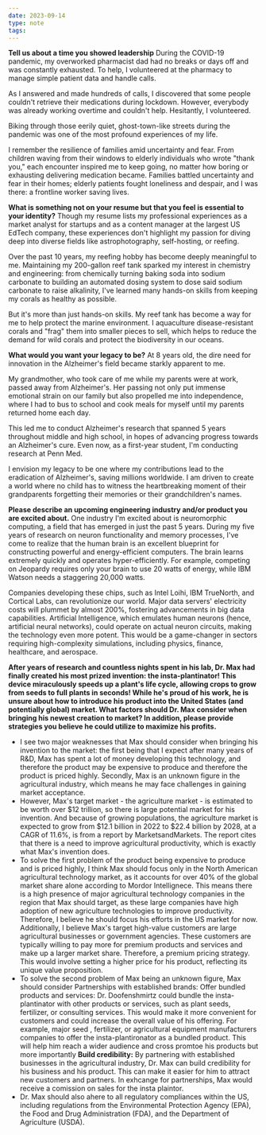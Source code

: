 ```yaml
---
date: 2023-09-14
type: note
tags: 
---
```


**Tell us about a time you showed leadership**
During the COVID-19 pandemic, my overworked pharmacist dad had no breaks or days off and was constantly exhausted. To help, I volunteered at the pharmacy to manage simple patient data and handle calls.

As I answered and made hundreds of calls, I discovered that some people couldn't retrieve their medications during lockdown. However, everybody was already working overtime and couldn't help. Hesitantly, I volunteered.

Biking through those eerily quiet, ghost-town-like streets during the pandemic was one of the most profound experiences of my life.

I remember the resilience of families amid uncertainty and fear. From children waving from their windows to elderly individuals who wrote "thank you," each encounter inspired me to keep going, no matter how boring or exhausting delivering medication became. Families battled uncertainty and fear in their homes; elderly patients fought loneliness and despair, and I was there: a frontline worker saving lives.

**What is something not on your resume but that you feel is essential to your identity?**
Though my resume lists my professional experiences as a market analyst for startups and as a content manager at the largest US EdTech company, these experiences don't highlight my passion for diving deep into diverse fields like astrophotography, self-hosting, or reefing.

Over the past 10 years, my reefing hobby has become deeply meaningful to me. Maintaining my 200-gallon reef tank sparked my interest in chemistry and engineering: from chemically turning baking soda into sodium carbonate to building an automated dosing system to dose said sodium carbonate to raise alkalinity, I've learned many hands-on skills from keeping my corals as healthy as possible.

But it's more than just hands-on skills. My reef tank has become a way for me to help protect the marine environment. I aquaculture disease-resistant corals and "frag" them into smaller pieces to sell, which helps to reduce the demand for wild corals and protect the biodiversity in our oceans.

**What would you want your legacy to be?**
At 8 years old, the dire need for innovation in the Alzheimer's field became starkly apparent to me.

My grandmother, who took care of me while my parents were at work, passed away from Alzheimer's. Her passing not only put immense emotional strain on our family but also propelled me into independence, where I had to bus to school and cook meals for myself until my parents returned home each day.

This led me to conduct Alzheimer's research that spanned 5 years throughout middle and high school, in hopes of advancing progress towards an Alzheimer's cure. Even now, as a first-year student, I'm conducting research at Penn Med.

I envision my legacy to be one where my contributions lead to the eradication of Alzheimer's, saving millions worldwide. I am driven to create a world where no child has to witness the heartbreaking moment of their grandparents forgetting their memories or their grandchildren's names.

**Please describe an upcoming engineering industry and/or product you are excited about.**
One industry I'm excited about is neuromorphic computing, a field that has emerged in just the past 5 years. During my five years of research on neuron functionality and memory processes, I've come to realize that the human brain is an excellent blueprint for constructing powerful and energy-efficient computers. The brain learns extremely quickly and operates hyper-efficiently. For example, competing on Jeopardy requires only your brain to use 20 watts of energy, while IBM Watson needs a staggering 20,000 watts.

Companies developing these chips, such as Intel Loihi, IBM TrueNorth, and Cortical Labs, can revolutionize our world. Major data servers' electricity costs will plummet by almost 200%, fostering advancements in big data capabilities. Artificial Intelligence, which emulates human neurons (hence, artificial neural networks), could operate on actual neuron circuits, making the technology even more potent. This would be a game-changer in sectors requiring high-complexity simulations, including physics, finance, healthcare, and aerospace.

**After years of research and countless nights spent in his lab, Dr. Max had finally created his most prized invention: the insta-plantinator! This device miraculously speeds up a plant's life cycle, allowing crops to grow from seeds to full plants in seconds! While he's proud of his work, he is unsure about how to introduce his product into the United States (and potentially global) market. What factors should Dr. Max consider when bringing his newest creation to market? In addition, please provide strategies you believe he could utilize to maximize his profits.**
- I see two major weaknesses that Max should consider when bringing his invention to the market: the first being that I expect after many years of R&D, Max has spent a lot of money developing this technology, and therefore the product may be expensive to produce and therefore the product is priced highly. Secondly, Max is an unknown figure in the agricultural industry, which means he may face challenges in gaining market acceptance.
- However, Max's target market - the agriculture market - is estimated to be worth over $12 trillion, so there is large potential market for his invention. And because of growing populations, the agriculture market is expected to grow from $12.1 billion in 2022 to $22.4 billion by 2028, at a CAGR of 11.6%, is from a report by MarketsandMarkets. The report cites that there is a need to improve agricultural productivity, which is exactly what Max's invention does.
- To solve the first problem of the product being expensive to produce and is priced highly, I think Max should focus only in the North American agricultural technology market, as it accounts for over 40% of the global market share alone according to Mordor Intellignece. This means there is a high presence of major agricultural technology companies in the region that Max should target, as these large companies have high adoption of new agriculture technologies to improve productivity. Therefore, I believe he should focus his efforts in the US market for now. Additionally, I believe Max's target high-value customers are large agricultural businesses or government agencies. These customers are typically willing to pay more for premium products and services and make up a larger market share. Therefore, a premium pricing strategy. This would involve setting a higher price for his product, reflecting its unique value proposition.
- To solve the second problem of Max being an unknown figure, Max should consider Partnerships with established brands: Offer bundled products and services: Dr. Doofenshmirtz could bundle the insta-plantinator with other products or services, such as plant seeds, fertilizer, or consulting services. This would make it more convenient for customers and could increase the overall value of his offering. For example, major seed , fertilizer, or agricultural equipment manufacturers companies to offer the insta-plantironator as a bundled product. This will help him reach a wider audience and cross promtoe his products but more importantly  **Build credibility:** By partnering with established businesses in the agricultural industry, Dr. Max can build credibility for his business and his product. This can make it easier for him to attract new customers and partners. In exhcange for partnerships, Max would receive a comission on sales for the insta plaintor.
- Dr. Max should also ahere to all regulatory compliances within the US, including regulations from the Environmental Protection Agency (EPA), the Food and Drug Administration (FDA), and the Department of Agriculture (USDA).